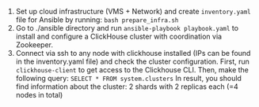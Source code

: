 
1. Set up cloud infrastructure (VMS + Network) and create `inventory.yaml` file for Ansible by running:
    ```bash prepare_infra.sh```
2. Go to ./ansible directory and run `ansible-playbook playbook.yaml` to install and configure a ClickHouse cluster with coordination via Zookeeper.
3. Connect via ssh to any node with clickhouse installed (IPs can be found in the inventory.yaml file) and check the cluster configuration. 
First, run `clickhouse-client` to get access to the Clickhouse CLI. Then, make the following query:
    ```SELECT * FROM system.clusters```
In result, you should find information about the cluster: 2 shards with 2 replicas each (=4 nodes in total)